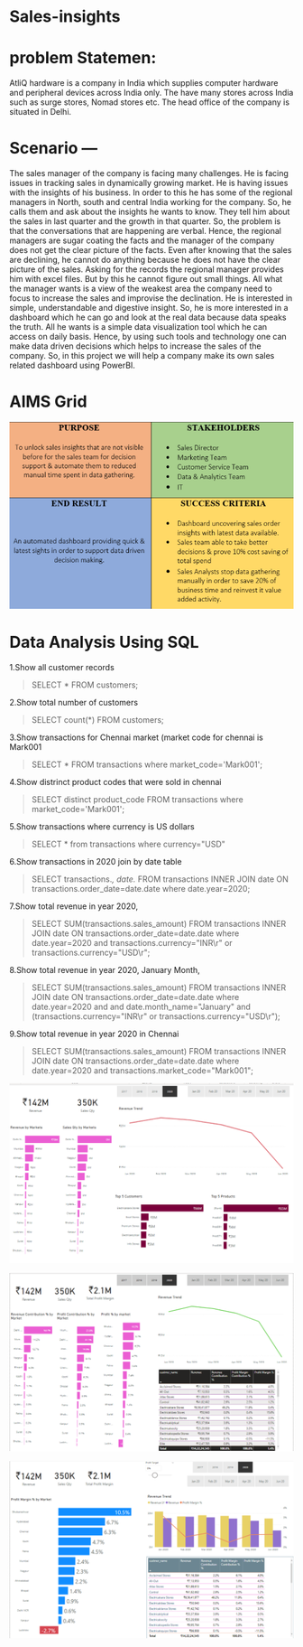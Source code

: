 # Sales-insights
# problem Statemen:
AtliQ hardware is a company in India which supplies computer hardware and peripheral devices across India only. The have many stores across India such as surge stores, Nomad stores etc. The head office of the company is situated in Delhi.
# Scenario —
The sales manager of the company is facing many challenges. He is facing issues in tracking sales in dynamically growing market. He is having issues with the insights of his business.
In order to this he has some of the regional managers in North, south and central India working for the company. So, he calls them and ask about the insights he wants to know. They tell him about the sales in last quarter and the growth in that quarter.
So, the problem is that the conversations that are happening are verbal. Hence, the regional managers are sugar coating the facts and the manager of the company does not get the clear picture of the facts. Even after knowing that the sales are declining, he cannot do anything because he does not have the clear picture of the sales. Asking for the records the regional manager provides him with excel files. But by this he cannot figure out small things.
All what the manager wants is a view of the weakest area the company need to focus to increase the sales and improvise the declination. He is interested in simple, understandable and digestive insight. So, he is more interested in a dashboard which he can go and look at the real data because data speaks the truth. All he wants is a simple data visualization tool which he can access on daily basis.
Hence, by using such tools and technology one can make data driven decisions which helps to increase the sales of the company.
So, in this project we will help a company make its own sales related dashboard using PowerBI.

# AIMS Grid
![](https://github.com/yashwanth-gurram/Sales-insights/blob/main/Screenshot%20(393).png)


# Data Analysis Using SQL

1.Show all customer records

> SELECT * FROM customers;

2.Show total number of customers

> SELECT count(*) FROM customers;

3.Show transactions for Chennai market (market code for chennai is Mark001

> SELECT * FROM transactions where market_code='Mark001';

4.Show distrinct product codes that were sold in chennai

> SELECT distinct product_code FROM transactions where market_code='Mark001';

5.Show transactions where currency is US dollars

> SELECT * from transactions where currency="USD"

6.Show transactions in 2020 join by date table

> SELECT transactions.*, date.* FROM transactions INNER JOIN date ON transactions.order_date=date.date where date.year=2020;

7.Show total revenue in year 2020,

> SELECT SUM(transactions.sales_amount) FROM transactions INNER JOIN date ON transactions.order_date=date.date where date.year=2020 and transactions.currency="INR\r" or transactions.currency="USD\r";

8.Show total revenue in year 2020, January Month,

> SELECT SUM(transactions.sales_amount) FROM transactions INNER JOIN date ON transactions.order_date=date.date where date.year=2020 and and date.month_name="January" and (transactions.currency="INR\r" or transactions.currency="USD\r");

9.Show total revenue in year 2020 in Chennai

> SELECT SUM(transactions.sales_amount) FROM transactions INNER JOIN date ON transactions.order_date=date.date where date.year=2020 and transactions.market_code="Mark001";

![](https://github.com/yashwanth-gurram/Sales-insights/blob/main/Screenshot%20(394).png)

![](https://github.com/yashwanth-gurram/Sales-insights/blob/main/Screenshot%20(395).png)

![](https://github.com/yashwanth-gurram/Sales-insights/blob/main/Screenshot%20(396).png)
